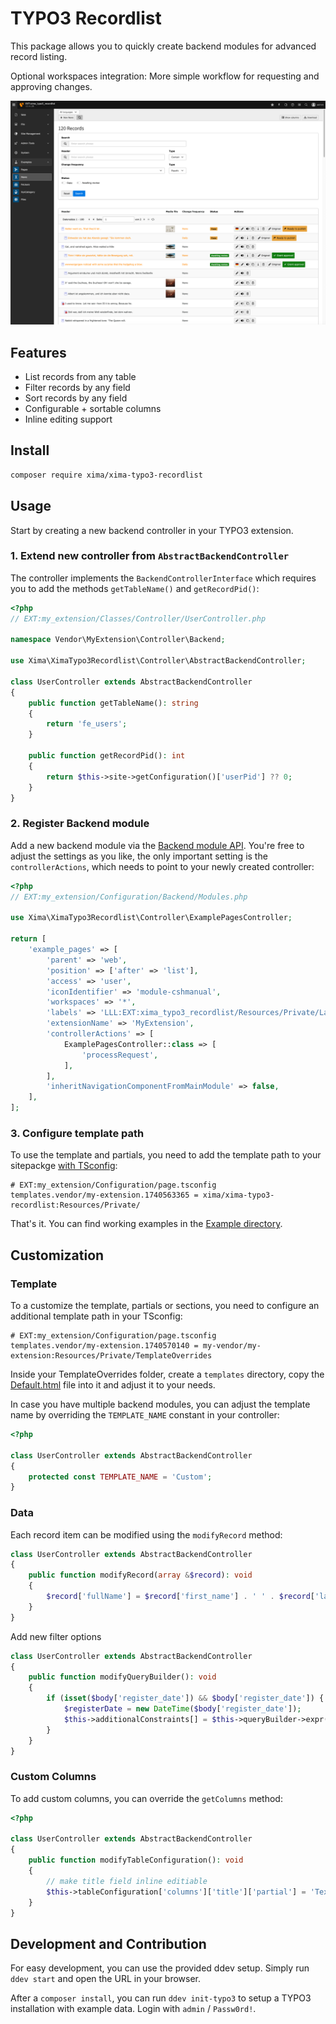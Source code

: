 # TYPO3 Recordlist

This package allows you to quickly create backend modules for advanced record listing.

Optional workspaces integration: More simple workflow for requesting and approving changes.

![Screenshot](Documentation/Images/Preview.png)

## Features

* List records from any table
* Filter records by any field
* Sort records by any field
* Configurable + sortable columns
* Inline editing support

## Install

```bash
composer require xima/xima-typo3-recordlist
```

## Usage

Start by creating a new backend controller in your TYPO3 extension.

### 1. Extend new controller from `AbstractBackendController`

The controller implements the `BackendControllerInterface` which requires you to add the
methods `getTableName()` and `getRecordPid()`:

```php
<?php
// EXT:my_extension/Classes/Controller/UserController.php

namespace Vendor\MyExtension\Controller\Backend;

use Xima\XimaTypo3Recordlist\Controller\AbstractBackendController;

class UserController extends AbstractBackendController
{
    public function getTableName(): string
    {
        return 'fe_users';
    }

    public function getRecordPid(): int
    {
        return $this->site->getConfiguration()['userPid'] ?? 0;
    }
}
```

### 2. Register Backend module

Add a new backend module via
the [Backend module API](https://docs.typo3.org/m/typo3/reference-coreapi/12.4/en-us/ExtensionArchitecture/HowTo/BackendModule/ModuleConfiguration.html).
You're free to adjust the settings as you like, the only important setting is the `controllerActions`, which needs to point to your newly
created controller:

```php
<?php
// EXT:my_extension/Configuration/Backend/Modules.php

use Xima\XimaTypo3Recordlist\Controller\ExamplePagesController;

return [
    'example_pages' => [
        'parent' => 'web',
        'position' => ['after' => 'list'],
        'access' => 'user',
        'iconIdentifier' => 'module-cshmanual',
        'workspaces' => '*',
        'labels' => 'LLL:EXT:xima_typo3_recordlist/Resources/Private/Language/locallang_pages_module.xlf',
        'extensionName' => 'MyExtension',
        'controllerActions' => [
            ExamplePagesController::class => [
                'processRequest',
            ],
        ],
        'inheritNavigationComponentFromMainModule' => false,
    ],
];

```

### 3. Configure template path

To use the template and partials, you need to add the template path to your
sitepackge [with TSconfig](https://docs.typo3.org/c/typo3/cms-core/main/en-us/Changelog/12.0/Feature-96812-OverrideBackendTemplatesWithTSconfig.html#feature-96812):

```
# EXT:my_extension/Configuration/page.tsconfig
templates.vendor/my-extension.1740563365 = xima/xima-typo3-recordlist:Resources/Private/
```

That's it. You can find working examples in the [Example directory](Classes/Controller/Example).

## Customization

### Template

To a customize the template, partials or sections, you need to configure an additional template path in your TSconfig:

```
# EXT:my_extension/Configuration/page.tsconfig
templates.vendor/my-extension.1740570140 = my-vendor/my-extension:Resources/Private/TemplateOverrides
```

Inside your TemplateOverrides folder, create a `templates` directory, copy the [Default.html](Resources/Private/Templates/Default.html) file
into it and adjust it to your needs.

In case you have multiple backend modules, you can adjust the template name by overriding the `TEMPLATE_NAME` constant in your controller:

```php
<?php

class UserController extends AbstractBackendController
{
    protected const TEMPLATE_NAME = 'Custom';
}
```

### Data

Each record item can be modified using the `modifyRecord` method:

```php
class UserController extends AbstractBackendController
{
    public function modifyRecord(array &$record): void
    {
        $record['fullName'] = $record['first_name'] . ' ' . $record['last_name'];
    }
}
```

Add new filter options

```php
class UserController extends AbstractBackendController
{
    public function modifyQueryBuilder(): void
    {
        if (isset($body['register_date']) && $body['register_date']) {
            $registerDate = new DateTime($body['register_date']);
            $this->additionalConstraints[] = $this->queryBuilder->expr()->gte('register_date', $registerDate->getTimestamp());
        }
    }
}
```

### Custom Columns

To add custom columns, you can override the `getColumns` method:

```php
<?php

class UserController extends AbstractBackendController
{
    public function modifyTableConfiguration(): void
    {
        // make title field inline editiable
        $this->tableConfiguration['columns']['title']['partial'] = 'TextInlineEdit';
    }
}
```

## Development and Contribution

For easy development, you can use the provided ddev setup. Simply run `ddev start` and open the URL in your browser.

After a `composer install`, you can run `ddev init-typo3` to setup a TYPO3 installation with example data. Login with `admin` / `Passw0rd!`.
